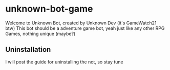 # unknown-bot-game
Welcome to Unknown Bot, created by Unknown Dev (it's GameWatch21 btw)
This bot should be a adventure game bot, yeah just like any other RPG Games, nothing unique (maybe?)

## Uninstallation
I will post the guide for uninstalling the not, so stay tune
